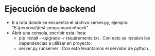 # Ejecución de backend
- Ir a ruta donde se encuentra el archivo server.py, ejemplo: "E:\personal\test-programacion\back"
- Abrir una consola, escribir esta línea:
    - pip install --upgrade -r requirements.txt . Con esto se instalan las dependencias a utilizar en proyecto.
    - server.py runserver . Con esto levantamos el servidor de python.
